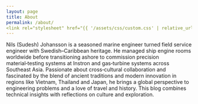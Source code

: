 ```yaml
---
layout: page
title: About
permalink: /about/
<link rel="stylesheet" href="{{ '/assets/css/custom.css' | relative_url }}">
---
```


Nils (Sudesh) Johansson is a seasoned marine engineer turned field service engineer with Swedish–Caribbean heritage. He managed ship engine rooms worldwide before transitioning ashore to commission precision material‑testing systems at Instron and gas‑turbine systems across Southeast Asia. Passionate about cross‑cultural collaboration and fascinated by the blend of ancient traditions and modern innovation in regions like Vietnam, Thailand and Japan, he brings a global perspective to engineering problems and a love of travel and history. This blog combines technical insights with reflections on culture and exploration.
